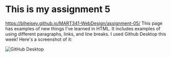 <h1>This is my assignment 5</h1>

<p><a href="https://blheisey.github.io/MART341-WebDesign/assignment-05/">https://blheisey.github.io/MART341-WebDesign/assignment-05/</a> This page has examples of new things I've learned in HTML. It includes examples of using different paragraphs, links, and line breaks. I used Github Desktop this week! Here's a screenshot of it:</p>

<img src="../images/gitHubDesktop.png" alt = "GitHub Desktop">